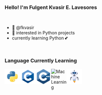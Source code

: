 ### Hello! I'm Fulgent Kvasir E. Lavesores 

<br />

- 👋 @fkvasir
- 👀 interested in Python projects
- currently learning Python 💕

<br />

### Language Currently Learning

<img align="left" alt="Python" width="50px" src="https://raw.githubusercontent.com/github/explore/80688e429a7d4ef2fca1e82350fe8e3517d3494d/topics/python/python.png" />
<img align="left" alt="C" width="50px" src="https://raw.githubusercontent.com/github/explore/f3e22f0dca2be955676bc70d6214b95b13354ee8/topics/c/c.png" />
<img align="left" alt="C++" width="50px" src="https://raw.githubusercontent.com/github/explore/180320cffc25f4ed1bbdfd33d4db3a66eeeeb358/topics/cpp/cpp.png" />
<img align ="left" alt="Machine Learning" width="50px" src="https://thumbs.dreamstime.com/z/artificial-intelligence-brain-icon-vector-ai-technology-sign-artificial-intelligence-brain-icon-vector-ai-technology-concept-103988805.jpg" />
<img align = "left" alt ="Artificial Intelligence" width = "50px" src="https://raw.githubusercontent.com/github/explore/558a9d7bbfd1683934210d9500c1e0c8b8c50f77/topics/ai/ai.png" />


<!---
fkvasir/fkvasir is a ✨ special ✨ repository because its `README.md` (this file) appears on your GitHub profile.
You can click the Preview link to take a look at your changes..
--->
